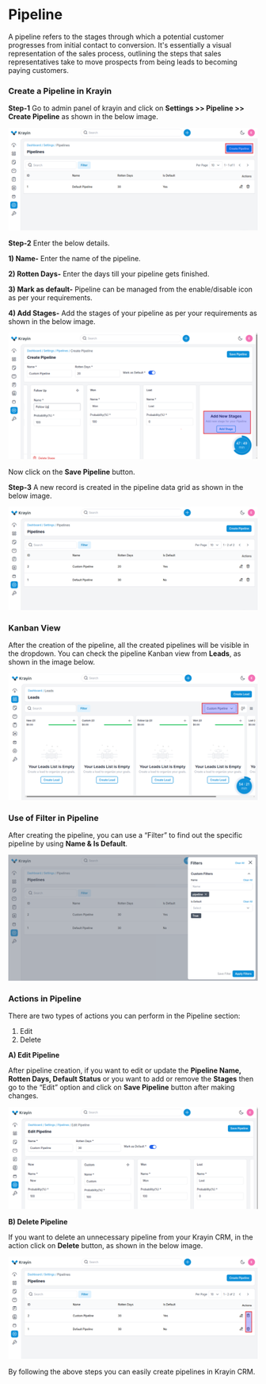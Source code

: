 # Pipeline

A pipeline refers to the stages through which a potential customer progresses from initial contact to conversion. It's essentially a visual representation of the sales process, outlining the steps that sales representatives take to move prospects from being leads to becoming paying customers.

### Create a Pipeline in Krayin

**Step-1** Go to admin panel of krayin and click on **Settings >> Pipeline >> Create Pipeline** as shown in the below image.

![Pipeline](../../assets/2.x/images/setting/pipeline.png)

**Step-2** Enter the below details.

**1) Name-** Enter the name of the pipeline.

**2) Rotten Days-** Enter the days till your pipeline gets finished.

**3) Mark as default-** Pipeline can be managed from the enable/disable icon as per your requirements.

**4) Add Stages-** Add the stages of your pipeline as per your requirements as shown in the below image.

![Pipeline](../../assets/2.x/images/setting/createPipeline.png)

Now click on the **Save Pipeline** button.

**Step-3** A new record is created in the pipeline data grid as shown in the below image.

![Pipeline Grid](../../assets/2.x/images/setting/pipelineGrid.png)

### Kanban View

After the creation of the pipeline, all the created pipelines will be visible in the dropdown. You can check the pipeline Kanban view from **Leads**, as shown in the image below.

![kanban](../../assets/2.x/images/setting/kanban.png)

### Use of Filter in Pipeline

After creating the pipeline, you can use a “Filter” to find out the specific pipeline by using **Name & Is Default**.

![filter](../../assets/2.x/images/setting/pipelineFilter.png)

### Actions in Pipeline

There are two types of actions you can perform in the Pipeline section:

1) Edit
2) Delete

**A) Edit Pipeline**

After pipeline creation, if you want to edit or update the **Pipeline Name, Rotten Days, Default Status** or you want to add or remove the **Stages** then go to the “Edit” option and click on **Save Pipeline** button after making changes. 

![Group Edit](../../assets/2.x/images/setting/editPipeline.png)

**B) Delete Pipeline**

If you want to delete an unnecessary pipeline from your Krayin CRM, in the action click on **Delete** button, as shown in the below image.

![Group Edit](../../assets/2.x/images/setting/deletePipeline.png)

By following the above steps you can easily create pipelines in Krayin CRM.